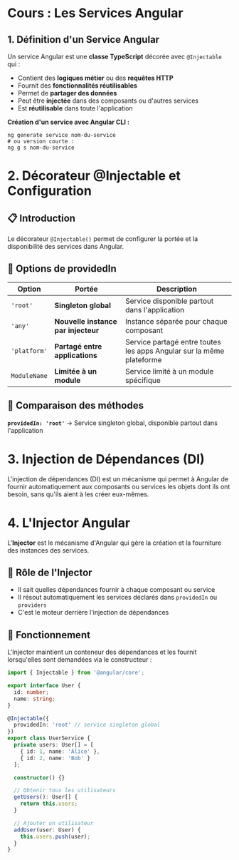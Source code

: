 # Cours : Les Services Angular

## 1. Définition d'un Service Angular

Un service Angular est une **classe TypeScript** décorée avec `@Injectable` qui :

- Contient des **logiques métier** ou des **requêtes HTTP**
- Fournit des **fonctionnalités réutilisables**
- Permet de **partager des données**
- Peut être **injectée** dans des composants ou d'autres services
- Est **réutilisable** dans toute l'application

**Création d'un service avec Angular CLI :**
```t
ng generate service nom-du-service
# ou version courte :
ng g s nom-du-service
```

# 2. Décorateur @Injectable et Configuration

## 📋 Introduction
Le décorateur `@Injectable()` permet de configurer la portée et la disponibilité des services dans Angular.

## 🎯 Options de providedIn

| Option | Portée | Description |
|--------|--------|-------------|
| `'root'` | **Singleton global** | Service disponible partout dans l'application |
| `'any'` | **Nouvelle instance par injecteur** | Instance séparée pour chaque composant |
| `'platform'` | **Partagé entre applications** | Service partagé entre toutes les apps Angular sur la même plateforme |
| `ModuleName` | **Limitée à un module** | Service limité à un module spécifique |

## 🔄 Comparaison des méthodes

**`providedIn: 'root'`** → Service singleton global, disponible partout dans l'application

# 3. Injection de Dépendances (DI)

L'injection de dépendances (DI) est un mécanisme qui permet à Angular de fournir automatiquement aux composants ou services les objets dont ils ont besoin, sans qu'ils aient à les créer eux-mêmes.

# 4. L'Injector Angular

L'**Injector** est le mécanisme d'Angular qui gère la création et la fourniture des instances des services.

## 🎯 Rôle de l'Injector

- Il sait quelles dépendances fournir à chaque composant ou service
- Il résout automatiquement les services déclarés dans `providedIn` ou `providers`
- C'est le moteur derrière l'injection de dépendances

## 🔄 Fonctionnement

L'Injector maintient un conteneur des dépendances et les fournit lorsqu'elles sont demandées via le constructeur :

```typescript
import { Injectable } from '@angular/core';

export interface User {
  id: number;
  name: string;
}

@Injectable({
  providedIn: 'root' // service singleton global
})
export class UserService {
  private users: User[] = [
    { id: 1, name: 'Alice' },
    { id: 2, name: 'Bob' }
  ];

  constructor() {}

  // Obtenir tous les utilisateurs
  getUsers(): User[] {
    return this.users;
  }

  // Ajouter un utilisateur
  addUser(user: User) {
    this.users.push(user);
  }
}
```
